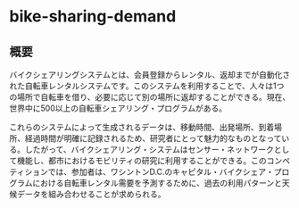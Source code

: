 # bike-sharing-demand

## 概要
バイクシェアリングシステムとは、会員登録からレンタル、返却までが自動化された自転車レンタルシステムです。このシステムを利用することで、人々は1つの場所で自転車を借り、必要に応じて別の場所に返却することができる。現在、世界中に500以上の自転車シェアリング・プログラムがある。

これらのシステムによって生成されるデータは、移動時間、出発場所、到着場所、経過時間が明確に記録されるため、研究者にとって魅力的なものとなっている。したがって、バイクシェアリング・システムはセンサー・ネットワークとして機能し、都市におけるモビリティの研究に利用することができる。このコンペティションでは、参加者は、ワシントンD.C.のキャピタル・バイクシェア・プログラムにおける自転車レンタル需要を予測するために、過去の利用パターンと天候データを組み合わせることが求められる。